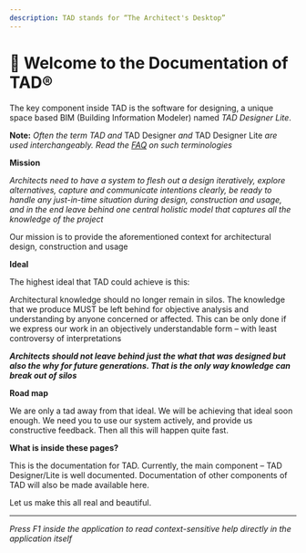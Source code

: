 ```yaml
---
description: TAD stands for “The Architect's Desktop”
---
```


# 👋 Welcome to the Documentation of TAD®



The key component inside TAD is the software for designing, a unique space based BIM (Building Information Modeler) named _TAD Designer Lite_.

**Note:** _Often the term TAD and_ TAD Designer _and_ TAD Designer Lite _are used interchangeably. Read the_ [_FAQ_](https://docs.teamtad.com/faq) _on such terminologies_

**Mission**

_Architects need to have a system to flesh out a design iteratively, explore alternatives, capture and communicate intentions clearly, be ready to handle any just-in-time situation during design, construction and usage, and in the end leave behind one central holistic model that captures all the knowledge of the project_

Our mission is to provide the aforementioned context for architectural design, construction and usage

**Ideal**

The highest ideal that TAD could achieve is this:

Architectural knowledge should no longer remain in silos. The knowledge that we produce MUST be left behind for objective analysis and understanding by anyone concerned or affected. This can be only done if we express our work in an objectively understandable form – with least controversy of interpretations

_**Architects should not leave behind just the what that was designed but also the why for future generations. That is the only way knowledge can break out of silos**_

**Road map**

We are only a tad away from that ideal. We will be achieving that ideal soon enough. We need you to use our system actively, and provide us constructive feedback. Then all this will happen quite fast.

**What is inside these pages?**

This is the documentation for TAD. Currently, the main component – TAD Designer/Lite is well documented. Documentation of other components of TAD will also be made available here.

Let us make this all real and beautiful.

***

_Press F1 inside the application to read context-sensitive help directly in the application itself_





